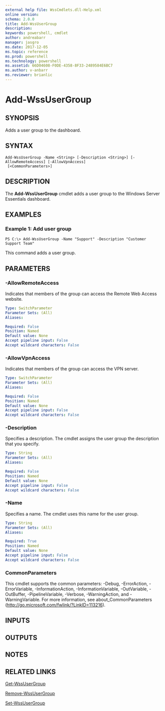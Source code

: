 ```yaml
---
external help file: WssCmdlets.dll-Help.xml
online version: 
schema: 2.0.0
title: Add-WssUserGroup
description: 
keywords: powershell, cmdlet
author: andreabarr
manager: jasgro
ms.date: 2017-12-05
ms.topic: reference
ms.prod: powershell
ms.technology: powershell
ms.assetid: 66D04608-F0DE-4358-8F33-2489584E6BC7
ms.author: v-anbarr
ms.reviewer: brianlic
---
```


# Add-WssUserGroup

## SYNOPSIS
Adds a user group to the dashboard.

## SYNTAX

```
Add-WssUserGroup -Name <String> [-Description <String>] [-AllowRemoteAccess] [-AllowVpnAccess]
 [<CommonParameters>]
```

## DESCRIPTION
The **Add-WssUserGroup** cmdlet adds a user group to the Windows Server Essentials dashboard.

## EXAMPLES

### Example 1: Add user group
```
PS C:\> Add-WssUserGroup -Name "Support" -Description "Customer Support Team"
```

This command adds a user group.

## PARAMETERS

### -AllowRemoteAccess
Indicates that members of the group can access the Remote Web Access website.

```yaml
Type: SwitchParameter
Parameter Sets: (All)
Aliases: 

Required: False
Position: Named
Default value: None
Accept pipeline input: False
Accept wildcard characters: False
```

### -AllowVpnAccess
Indicates that members of the group can access the VPN server.

```yaml
Type: SwitchParameter
Parameter Sets: (All)
Aliases: 

Required: False
Position: Named
Default value: None
Accept pipeline input: False
Accept wildcard characters: False
```

### -Description
Specifies a description.
The cmdlet assigns the user group the description that you specify.

```yaml
Type: String
Parameter Sets: (All)
Aliases: 

Required: False
Position: Named
Default value: None
Accept pipeline input: False
Accept wildcard characters: False
```

### -Name
Specifies a name.
The cmdlet uses this name for the user group.

```yaml
Type: String
Parameter Sets: (All)
Aliases: 

Required: True
Position: Named
Default value: None
Accept pipeline input: False
Accept wildcard characters: False
```

### CommonParameters
This cmdlet supports the common parameters: -Debug, -ErrorAction, -ErrorVariable, -InformationAction, -InformationVariable, -OutVariable, -OutBuffer, -PipelineVariable, -Verbose, -WarningAction, and -WarningVariable. For more information, see about_CommonParameters (http://go.microsoft.com/fwlink/?LinkID=113216).

## INPUTS

## OUTPUTS

## NOTES

## RELATED LINKS

[Get-WssUserGroup](./Get-WssUserGroup.md)

[Remove-WssUserGroup](./Remove-WssUserGroup.md)

[Set-WssUserGroup](./Set-WssUserGroup.md)

